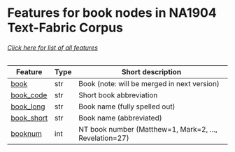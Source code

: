 # Features for book nodes in NA1904 Text-Fabric Corpus
###### [Click here for list of all features](home.md#readme)

Feature | Type | Short description
--- | --- | ---
[book](book.md#readme) | str | Book (note: will be merged in next version)
[book_code](book_code.md#readme) | str | Short book abbreviation
[book_long](book_long.md#readme) | str |  Book name (fully spelled out)
[book_short](book_short.md#readme) | str | Book name (abbreviated)
[booknum](booknum.md#readme) | int |  NT book number (Matthew=1, Mark=2, ..., Revelation=27)
